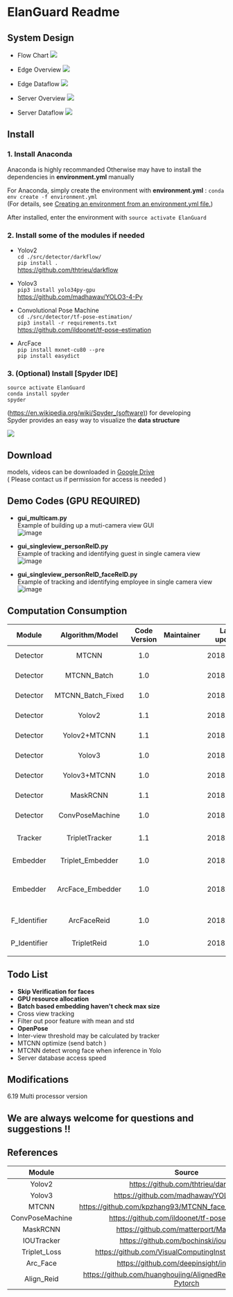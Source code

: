 # ElanGuard Readme

## System Design
* Flow Chart
![](https://i.imgur.com/CdoaQFa.png)    

* Edge Overview
![](https://i.imgur.com/grgDfMI.png)

* Edge Dataflow
![](https://i.imgur.com/Q0sZyDq.png)
  
* Server Overview
![](https://i.imgur.com/NXoUymS.png)    

* Server Dataflow
![](https://i.imgur.com/8hOTOwc.png)    


## Install

### 1. Install Anaconda  
Anaconda is highly recommanded
Otherwise may have to install the dependencies in **environment.yml** manually   

For Anaconda, simply create the environment with **environment.yml** :
`conda env create -f environment.yml`   
(For details, see [Creating an environment from an environment.yml file.](https://conda.io/docs/user-guide/tasks/manage-environments.html#create-env-file-manually))

After installed, enter the environment with
`source activate ElanGuard`   


### 2. Install some of the modules if needed
* Yolov2         
    `cd ./src/detector/darkflow/`  
    `pip install .`  
    https://github.com/thtrieu/darkflow  

* Yolov3           
    `pip3 install yolo34py-gpu`  
    https://github.com/madhawav/YOLO3-4-Py  

* Convolutional Pose Machine         
    `cd ./src/detector/tf-pose-estimation/`  
    `pip3 install -r requirements.txt`  
    https://github.com/ildoonet/tf-pose-estimation  

* ArcFace         
    `pip install mxnet-cu80 --pre`  
    `pip install easydict`  
    

### 3. (Optional) Install [Spyder IDE]  
`source activate ElanGuard`  
`conda install spyder`  
`spyder`  

(https://en.wikipedia.org/wiki/Spyder_(software)) for developing  
Spyder provides an easy way to visualize the **data structure**   

![](https://imgur.com/a/qtrikgg)


## Download
models, videos can be downloaded in [Google Drive](https://drive.google.com/drive/u/1/folders/0AOm-AQbL-WhpUk9PVA)  
( Please contact us if permission for access is needed )


## Demo Codes (GPU REQUIRED)
* **gui_multicam.py**  
Example of building up a muti-camera view GUI  
![image](https://github.com/chunhanl/ElanGuard/blob/master/image/DemoGif/gui_multicam.gif)  

* **gui_singleview_personReID.py**  
Example of tracking and identifying guest in single camera view
![image](https://github.com/chunhanl/ElanGuard/blob/master/image/DemoGif/gui_singleview_personReID.gif)  


* **gui_singleview_personReID_faceReID.py**  
Example of tracking and identifying employee in single camera view
![image](https://github.com/chunhanl/ElanGuard/blob/master/image/DemoGif/gui_singleview_personReID_faceReID.gif)  



## Computation Consumption
| Module     | Algorithm/Model  | Code Version | Maintainer | Last update | Data Memory | GPU Memory | Computation Time(ms/frame)                 |
| :--------: | :--------------: | :----------: | :--------: | :---------: | :---------: | :--------: | :------------------------:                 | 
| Detector   | MTCNN            | 1.0          |            | 2018.06.04  | :---------: | :--------: |                                            |
| Detector   | MTCNN_Batch      | 1.0          |            | 2018.06.04  | :---------: | :--------: | 50                                         |
| Detector   | MTCNN_Batch_Fixed| 1.0          |            | 2018.06.05  | :---------: | :--------: | 10                                         |
| Detector   | Yolov2           | 1.1          |            | 2018.05.21  | :---------: | :--------: | 4                                          | 
| Detector   | Yolov2+MTCNN     | 1.1          |            | 2018.05.21  | :---------: | :--------: | 30                                         |
| Detector   | Yolov3           | 1.0          |            | 2018.06.04  | :---------: | :--------: | 90                                         | 
| Detector   | Yolov3+MTCNN     | 1.0          |            | 2018.06.04  | :---------: | :--------: |                                            |
| Detector   | MaskRCNN         | 1.1          |            | 2018.05.21  | :---------: | :--------: | 30                                         | 
| Detector   | ConvPoseMachine  | 1.0          |            | 2018.05.09  | :---------: | :--------: |                                            | 
| | | | | | | | | 
| Tracker    | TripletTracker   | 1.1          |            | 2018.06.19  | :---------: | :--------: |                                            | 
| | | | | | | | | 
| Embedder   | Triplet_Embedder | 1.0          |            | 2018.06.19  | :---------: | :--------: | With Batch: 1.4/person                     | 
| Embedder   | ArcFace_Embedder | 1.0          |            | 2018.06.19  | :---------: | :--------: | With Batch: 3/person ; Image:   18/person  | 
| | | | | | | | | 
| F_Identifier    | ArcFaceReid | 1.0          |            | 2018.06.19  | :---------: | :--------: |                                            |
| | | | | | | | | 
| P_Identifier    | TripletReid | 1.0          |            | 2018.06.19  | :---------: | :--------: |                                            |
| | | | | | | | | 

## Todo List
* **Skip Verification for faces**
* **GPU resource allocation**
* **Batch based embedding haven't check max size**
* Cross view tracking
* Filter out poor feature with mean and std
* **OpenPose** 
* Inter-view threshold may be calculated by tracker
* MTCNN optimize (send batch )
* MTCNN detect wrong face when inference in Yolo
* Server database access speed

## Modifications
6.19 Multi processor version

## **We are always welcome for questions and suggestions  !!**

## References
| Module             | Source                                                                                                             |
| :----------------: | :----------------------------------------------------------------------------------------------------------------: |
| Yolov2             | https://github.com/thtrieu/darkflow |
| Yolov3             | https://github.com/madhawav/YOLO3-4-Py |
| MTCNN              | https://github.com/kpzhang93/MTCNN_face_detection_alignment |
| ConvPoseMachine    | https://github.com/ildoonet/tf-pose-estimation |
| MaskRCNN           | https://github.com/matterport/Mask_RCNN |
| IOUTracker         | https://github.com/bochinski/iou-tracker |
| Triplet_Loss       | https://github.com/VisualComputingInstitute/triplet-reid |
| Arc_Face           | https://github.com/deepinsight/insightface |
| Align_Reid         | https://github.com/huanghoujing/AlignedReID-Re-Production-Pytorch |
